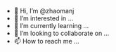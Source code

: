 - 👋 Hi, I’m @zhaomanj
- 👀 I’m interested in ...
- 🌱 I’m currently learning ...
- 💞️ I’m looking to collaborate on ...
- 📫 How to reach me ...

<!---
zhaomanj/zhaomanj is a ✨ special ✨ repository because its `README.md` (this file) appears on your GitHub profile.
You can click the Preview link to take a look at your changes.
--->
